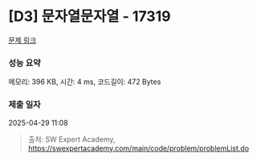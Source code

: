 # [D3] 문자열문자열 - 17319 

[문제 링크](https://swexpertacademy.com/main/code/problem/problemDetail.do?contestProbId=AYgEiwbKy48DFARP) 

### 성능 요약

메모리: 396 KB, 시간: 4 ms, 코드길이: 472 Bytes

### 제출 일자

2025-04-29 11:08



> 출처: SW Expert Academy, https://swexpertacademy.com/main/code/problem/problemList.do
